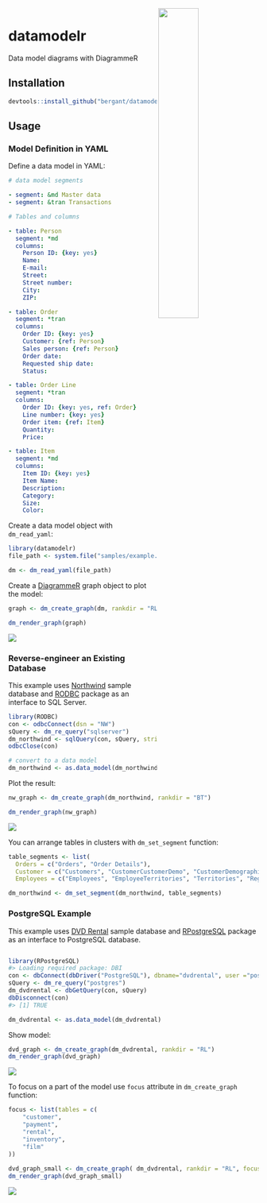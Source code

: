 


<img width="40%" align="right" src="img/sample.png" />

# datamodelr
Data model diagrams with DiagrammeR

## Installation


```r
devtools::install_github("bergant/datamodelr")
```


## Usage

### Model Definition in YAML

Define a data model in YAML:

```yaml
# data model segments

- segment: &md Master data
- segment: &tran Transactions

# Tables and columns

- table: Person
  segment: *md
  columns:
    Person ID: {key: yes}
    Name:
    E-mail:
    Street:
    Street number:
    City:
    ZIP:

- table: Order
  segment: *tran
  columns:
    Order ID: {key: yes}
    Customer: {ref: Person}
    Sales person: {ref: Person}
    Order date:
    Requested ship date:
    Status:

- table: Order Line
  segment: *tran
  columns:
    Order ID: {key: yes, ref: Order}
    Line number: {key: yes}
    Order item: {ref: Item}
    Quantity:
    Price:

- table: Item
  segment: *md
  columns:
    Item ID: {key: yes}
    Item Name:
    Description:
    Category:
    Size:
    Color:
```

Create a data model object with `dm_read_yaml`:


```r
library(datamodelr)
file_path <- system.file("samples/example.yml", package = "datamodelr")

dm <- dm_read_yaml(file_path)
```

Create a [DiagrammeR](https://cran.r-project.org/package=DiagrammeR) graph object
to plot the model:


```r
graph <- dm_create_graph(dm, rankdir = "RL")

dm_render_graph(graph)
```

![](img/sample.png)

### Reverse-engineer an Existing Database

This example uses [Northwind](https://northwinddatabase.codeplex.com/) sample
database and [RODBC](http://CRAN.R-project.org/package=RODBC) 
package as an interface to SQL Server.


```r
library(RODBC)
con <- odbcConnect(dsn = "NW")
sQuery <- dm_re_query("sqlserver")
dm_northwind <- sqlQuery(con, sQuery, stringsAsFactors = FALSE, errors=TRUE)
odbcClose(con)

# convert to a data model
dm_northwind <- as.data_model(dm_northwind)
```

Plot the result:


```r
nw_graph <- dm_create_graph(dm_northwind, rankdir = "BT")

dm_render_graph(nw_graph)
```

![](img/northwind.png)

You can arrange tables in clusters with `dm_set_segment` function: 


```r
table_segments <- list(
  Orders = c("Orders", "Order Details"),
  Customer = c("Customers", "CustomerCustomerDemo", "CustomerDemographics"),
  Employees = c("Employees", "EmployeeTerritories", "Territories", "Region") )

dm_northwind <- dm_set_segment(dm_northwind, table_segments)
```


### PostgreSQL Example

This example uses [DVD Rental](http://www.postgresqltutorial.com/postgresql-sample-database/) 
sample database and [RPostgreSQL](https://cran.r-project.org/package=RPostgreSQL) 
package as an interface to PostgreSQL database. 


```r

library(RPostgreSQL)
#> Loading required package: DBI
con <- dbConnect(dbDriver("PostgreSQL"), dbname="dvdrental", user ="postgres")
sQuery <- dm_re_query("postgres")
dm_dvdrental <- dbGetQuery(con, sQuery) 
dbDisconnect(con)
#> [1] TRUE

dm_dvdrental <- as.data_model(dm_dvdrental)
```

Show model:

```r
dvd_graph <- dm_create_graph(dm_dvdrental, rankdir = "RL")
dm_render_graph(dvd_graph)
```

![](img/dvdrental.png)

To focus on a part of the model use `focus` attribute in `dm_create_graph` function:

```r
focus <- list(tables = c(
    "customer",
    "payment", 
    "rental",
    "inventory",
    "film"
))
    
dvd_graph_small <- dm_create_graph( dm_dvdrental, rankdir = "RL", focus = focus)
dm_render_graph(dvd_graph_small)
```

![](img/dvdrental_small.png)
